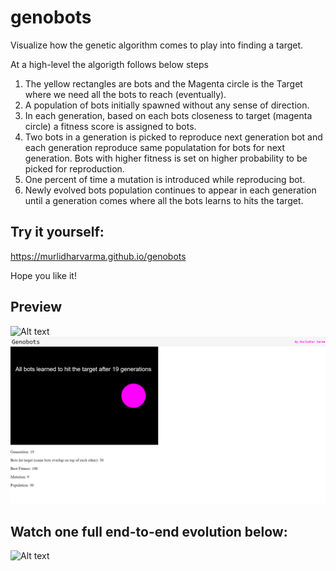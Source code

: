 # genobots
Visualize how the genetic algorithm comes to play into finding a target.

At a high-level the algorigth follows below steps
1. The yellow rectangles are bots and the Magenta circle is the Target where we need all the bots to reach (eventually).
1. A population of bots initially spawned without any sense of direction.
1. In each generation, based on each bots closeness to target (magenta circle) a fitness score is assigned to bots.
1. Two bots in a generation is picked to reproduce next generation bot and each generation reproduce same populatation for bots for next generation. Bots with higher fitness is set on higher probability to be picked for reproduction.
1. One percent of time a mutation is introduced while reproducing bot.
1. Newly evolved bots population continues to appear in each generation until a generation comes where all the bots learns to hits the target.

## Try it yourself: 
https://murlidharvarma.github.io/genobots

Hope you like it!

## Preview
![Alt text](/preview.gif?raw=true "Preview")
![Alt text](/preview2.png?raw=true "Preview")

## Watch one full end-to-end evolution below:

![Alt text](/preview3.gif?raw=true "Preview")


